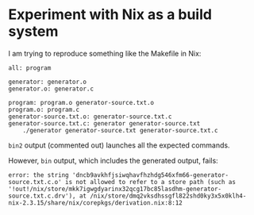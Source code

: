 # Experiment with Nix as a build system

I am trying to reproduce something like the Makefile in Nix:

```make
all: program

generator: generator.o
generator.o: generator.c

program: program.o generator-source.txt.o
program.o: program.c
generator-source.txt.o: generator-source.txt.c
generator-source.txt.c: generator generator-source.txt
	./generator generator-source.txt generator-source.txt.c
```

`bin2` output (commented out) launches all the expected commands.

However, `bin` output, which includes the generated output, fails:

```
error: the string 'dncb9avkhfjsiwqhavfhzhdg546xfm66-generator-source.txt.c.o' is not allowed to refer to a store path (such as '!out!/nix/store/mkk7igwgdyarinx32qcg17bc85lasdhm-generator-source.txt.c.drv'), at /nix/store/dmq2vksdhssgfl822shd0ky3x5x0klh4-nix-2.3.15/share/nix/corepkgs/derivation.nix:8:12
```
